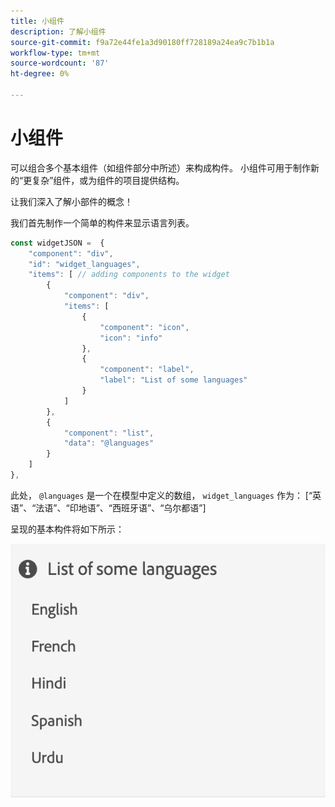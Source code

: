 ```yaml
---
title: 小组件
description: 了解小组件
source-git-commit: f9a72e44fe1a3d90180ff728189a24ea9c7b1b1a
workflow-type: tm+mt
source-wordcount: '87'
ht-degree: 0%

---
```



# 小组件

可以组合多个基本组件（如组件部分中所述）来构成构件。
小组件可用于制作新的“更复杂”组件，或为组件的项目提供结构。

让我们深入了解小部件的概念！

我们首先制作一个简单的构件来显示语言列表。

```js title="basicWidget.js"
const widgetJSON =  {
    "component": "div", 
    "id": "widget_languages", 
    "items": [ // adding components to the widget
        {
            "component": "div",
            "items": [
                {
                    "component": "icon",
                    "icon": "info"
                },
                {
                    "component": "label",
                    "label": "List of some languages"
                }
            ]
        },
        {
            "component": "list",
            "data": "@languages"
        }
    ]
},
```

此处， `@languages` 是一个在模型中定义的数组， `widget_languages` 作为： [“英语”、“法语”、“印地语”、“西班牙语”、“乌尔都语”]

呈现的基本构件将如下所示：

![basic_widget](imgs/basic_widget.png "基本构件")
